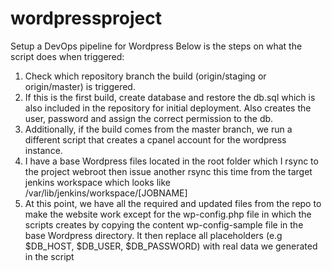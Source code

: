 # wordpressproject
Setup a DevOps pipeline for Wordpress
Below is the steps on what the script does when triggered:

  1)  Check which repository branch the build (origin/staging or origin/master) is triggered.
  2)  If this is the first build, create database and restore the db.sql which is also included in the repository for initial deployment. Also creates the user, password and assign the correct permission to the db.
  3)  Additionally, if the build comes from the master branch, we run a different script that creates a cpanel account for the wordpress instance.
  4)  I have a base Wordpress files located in the root folder which I rsync to the project webroot then issue another rsync this time from the target jenkins workspace which looks like /var/lib/jenkins/workspace/[JOBNAME]
  5)  At this point, we have all the required and updated files from the repo to make the website work except for the wp-config.php file in which the scripts creates by copying the content wp-config-sample file in the base Wordpress directory. It then replace all placeholders (e.g $DB_HOST, $DB_USER, $DB_PASSWORD) with real data we generated in the script
